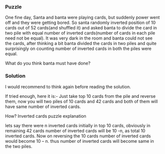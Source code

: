 ### Puzzle 

One fine day, Santa and banta were playing cards, but suddenly power went off and they were getting bored. So santa randomly inverted position of 10 cards out of 52 cards(and shuffled it) and asked banta to divide the card in two pile with equal number of inverted cards(number of cards in each pile need not be equal). It was very dark in the room and banta could not see the cards, after thinking a bit banta divided the cards in two piles and quite surprisingly on counting number of inverted cards in both the piles were equal.

What do you think banta must have done?

### Solution

I would recommend to think again before reading the solution.

If tried enough, here it is:-
Just take top 10 cards from the pile and reverse them, now you will two piles of 10 cards and 42 cards and both of them will have same number of inverted cards.

How?
Inverted cards puzzle explanation

lets say there were n inverted cards initially in top 10 cards, obviously in remaining 42 cards number of inverted cards will be 10 -n, as total 10 inverted cards.
Now on reversing the 10 cards number of inverted cards would become 10 – n. thus number of inverted cards will become same in the two piles.

